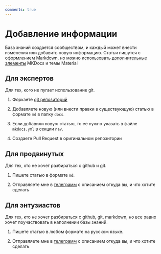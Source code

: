 ```yaml
---
comments: true
---
```

# Добавление информации

База знаний создается сообществом, и каждый может внести изменения или добавить новую информацию. Статьи пишутся с оформлением [Markdown](https://www.markdownguide.org/basic-syntax/), но можно использовать [дополнительные элементы](https://squidfunk.github.io/mkdocs-material/reference/) MKDocs и темы Material

## Для экспертов

Для тех, кого не пугает использование git. 

1. Форкаете [git репозиторий](https://github.com/siper/creality-k1-wiki)

2. Добавляете новую (или внести правки в существующую) статью в формате `md` в папку `docs`.

3. Если добавили новую статью, то ее нужно указать в файле `mkdocs.yml` в секции `nav`.

4. Создаете Pull Request в оригинальном репозитории

## Для продвинутых

Для тех, кто не хочет разбираться с github и git.

1. Пишете статью в формате `md`.

2. Отправляете мне в [телеграмм](https://t.me/stersh) с описанием откуда вы, и что хотите сделать


## Для энтузиастов

Для тех, кто не хочет разбираться с github, git, markdown, но все равно хочет поучаствовать в наполнении базы знаний.

1. Пишете статью в любом формате на русском языке.

2. Отправляете мне в [телеграмм](https://t.me/stersh) с описанием откуда вы, и что хотите сделать

